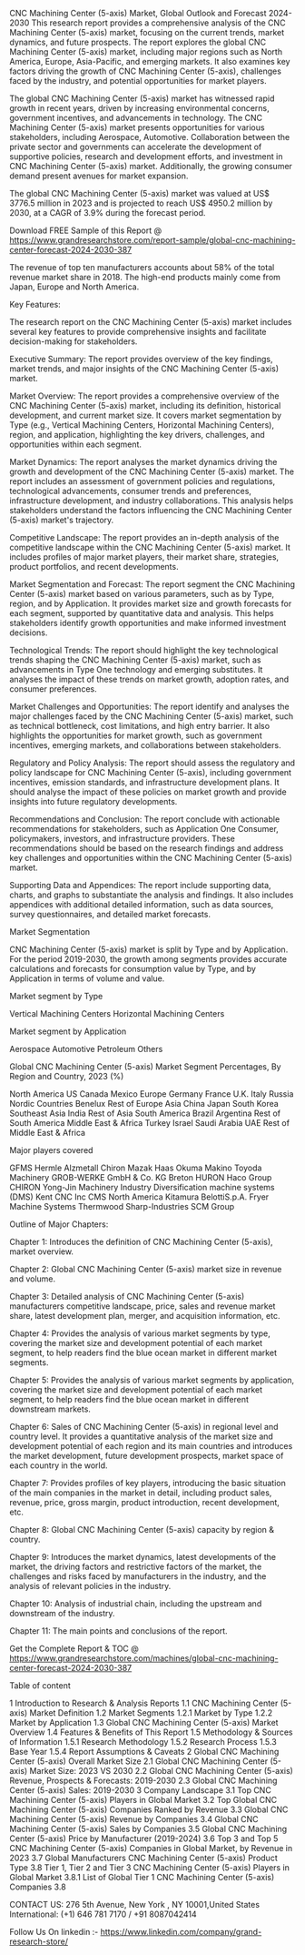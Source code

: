 CNC Machining Center (5-axis) Market, Global Outlook and Forecast 2024-2030
This research report provides a comprehensive analysis of the CNC Machining Center (5-axis) market, focusing on the current trends, market dynamics, and future prospects. The report explores the global CNC Machining Center (5-axis) market, including major regions such as North America, Europe, Asia-Pacific, and emerging markets. It also examines key factors driving the growth of CNC Machining Center (5-axis), challenges faced by the industry, and potential opportunities for market players.

The global CNC Machining Center (5-axis) market has witnessed rapid growth in recent years, driven by increasing environmental concerns, government incentives, and advancements in technology. The CNC Machining Center (5-axis) market presents opportunities for various stakeholders, including Aerospace, Automotive. Collaboration between the private sector and governments can accelerate the development of supportive policies, research and development efforts, and investment in CNC Machining Center (5-axis) market. Additionally, the growing consumer demand present avenues for market expansion.

The global CNC Machining Center (5-axis) market was valued at US$ 3776.5 million in 2023 and is projected to reach US$ 4950.2 million by 2030, at a CAGR of 3.9% during the forecast period.

Download FREE Sample of this Report @ https://www.grandresearchstore.com/report-sample/global-cnc-machining-center-forecast-2024-2030-387


The revenue of top ten manufacturers accounts about 58% of the total revenue market share in 2018. The high-end products mainly come from Japan, Europe and North America.

Key Features:

The research report on the CNC Machining Center (5-axis) market includes several key features to provide comprehensive insights and facilitate decision-making for stakeholders.

Executive Summary: The report provides overview of the key findings, market trends, and major insights of the CNC Machining Center (5-axis) market.

Market Overview: The report provides a comprehensive overview of the CNC Machining Center (5-axis) market, including its definition, historical development, and current market size. It covers market segmentation by Type (e.g., Vertical Machining Centers, Horizontal Machining Centers), region, and application, highlighting the key drivers, challenges, and opportunities within each segment.

Market Dynamics: The report analyses the market dynamics driving the growth and development of the CNC Machining Center (5-axis) market. The report includes an assessment of government policies and regulations, technological advancements, consumer trends and preferences, infrastructure development, and industry collaborations. This analysis helps stakeholders understand the factors influencing the CNC Machining Center (5-axis) market's trajectory.

Competitive Landscape: The report provides an in-depth analysis of the competitive landscape within the CNC Machining Center (5-axis) market. It includes profiles of major market players, their market share, strategies, product portfolios, and recent developments.

Market Segmentation and Forecast: The report segment the CNC Machining Center (5-axis) market based on various parameters, such as by Type, region, and by Application. It provides market size and growth forecasts for each segment, supported by quantitative data and analysis. This helps stakeholders identify growth opportunities and make informed investment decisions.

Technological Trends: The report should highlight the key technological trends shaping the CNC Machining Center (5-axis) market, such as advancements in Type One technology and emerging substitutes. It analyses the impact of these trends on market growth, adoption rates, and consumer preferences.

Market Challenges and Opportunities: The report identify and analyses the major challenges faced by the CNC Machining Center (5-axis) market, such as technical bottleneck, cost limitations, and high entry barrier. It also highlights the opportunities for market growth, such as government incentives, emerging markets, and collaborations between stakeholders.

Regulatory and Policy Analysis: The report should assess the regulatory and policy landscape for CNC Machining Center (5-axis), including government incentives, emission standards, and infrastructure development plans. It should analyse the impact of these policies on market growth and provide insights into future regulatory developments.

Recommendations and Conclusion: The report conclude with actionable recommendations for stakeholders, such as Application One Consumer, policymakers, investors, and infrastructure providers. These recommendations should be based on the research findings and address key challenges and opportunities within the CNC Machining Center (5-axis) market.

Supporting Data and Appendices: The report include supporting data, charts, and graphs to substantiate the analysis and findings. It also includes appendices with additional detailed information, such as data sources, survey questionnaires, and detailed market forecasts.

Market Segmentation

CNC Machining Center (5-axis) market is split by Type and by Application. For the period 2019-2030, the growth among segments provides accurate calculations and forecasts for consumption value by Type, and by Application in terms of volume and value.



Market segment by Type



Vertical Machining Centers
Horizontal Machining Centers


Market segment by Application



Aerospace
Automotive
Petroleum
Others


Global CNC Machining Center (5-axis) Market Segment Percentages, By Region and Country, 2023 (%)



North America
US
Canada
Mexico
Europe
Germany
France
U.K.
Italy
Russia
Nordic Countries
Benelux
Rest of Europe
Asia
China
Japan
South Korea
Southeast Asia
India
Rest of Asia
South America
Brazil
Argentina
Rest of South America
Middle East & Africa
Turkey
Israel
Saudi Arabia
UAE
Rest of Middle East & Africa


Major players covered



GFMS
Hermle
Alzmetall
Chiron
Mazak
Haas
Okuma
Makino
Toyoda Machinery
GROB-WERKE GmbH & Co. KG
Breton
HURON
Haco Group
CHIRON
Yong-Jin Machinery Industry
Diversification machine systems (DMS)
Kent CNC Inc
CMS North America
Kitamura
BelottiS.p.A.
Fryer Machine Systems
Thermwood
Sharp-Industries
SCM Group


Outline of Major Chapters:

Chapter 1: Introduces the definition of CNC Machining Center (5-axis), market overview.

Chapter 2: Global CNC Machining Center (5-axis) market size in revenue and volume.

Chapter 3: Detailed analysis of CNC Machining Center (5-axis) manufacturers competitive landscape, price, sales and revenue market share, latest development plan, merger, and acquisition information, etc.

Chapter 4: Provides the analysis of various market segments by type, covering the market size and development potential of each market segment, to help readers find the blue ocean market in different market segments.

Chapter 5: Provides the analysis of various market segments by application, covering the market size and development potential of each market segment, to help readers find the blue ocean market in different downstream markets.

Chapter 6: Sales of CNC Machining Center (5-axis) in regional level and country level. It provides a quantitative analysis of the market size and development potential of each region and its main countries and introduces the market development, future development prospects, market space of each country in the world.

Chapter 7: Provides profiles of key players, introducing the basic situation of the main companies in the market in detail, including product sales, revenue, price, gross margin, product introduction, recent development, etc.

Chapter 8: Global CNC Machining Center (5-axis) capacity by region & country.

Chapter 9: Introduces the market dynamics, latest developments of the market, the driving factors and restrictive factors of the market, the challenges and risks faced by manufacturers in the industry, and the analysis of relevant policies in the industry.

Chapter 10: Analysis of industrial chain, including the upstream and downstream of the industry.

Chapter 11: The main points and conclusions of the report.

Get the Complete Report & TOC @ https://www.grandresearchstore.com/machines/global-cnc-machining-center-forecast-2024-2030-387

Table of content

1 Introduction to Research & Analysis Reports
1.1 CNC Machining Center (5-axis) Market Definition
1.2 Market Segments
1.2.1 Market by Type
1.2.2 Market by Application
1.3 Global CNC Machining Center (5-axis) Market Overview
1.4 Features & Benefits of This Report
1.5 Methodology & Sources of Information
1.5.1 Research Methodology
1.5.2 Research Process
1.5.3 Base Year
1.5.4 Report Assumptions & Caveats
2 Global CNC Machining Center (5-axis) Overall Market Size
2.1 Global CNC Machining Center (5-axis) Market Size: 2023 VS 2030
2.2 Global CNC Machining Center (5-axis) Revenue, Prospects & Forecasts: 2019-2030
2.3 Global CNC Machining Center (5-axis) Sales: 2019-2030
3 Company Landscape
3.1 Top CNC Machining Center (5-axis) Players in Global Market
3.2 Top Global CNC Machining Center (5-axis) Companies Ranked by Revenue
3.3 Global CNC Machining Center (5-axis) Revenue by Companies
3.4 Global CNC Machining Center (5-axis) Sales by Companies
3.5 Global CNC Machining Center (5-axis) Price by Manufacturer (2019-2024)
3.6 Top 3 and Top 5 CNC Machining Center (5-axis) Companies in Global Market, by Revenue in 2023
3.7 Global Manufacturers CNC Machining Center (5-axis) Product Type
3.8 Tier 1, Tier 2 and Tier 3 CNC Machining Center (5-axis) Players in Global Market
3.8.1 List of Global Tier 1 CNC Machining Center (5-axis) Companies
3.8

CONTACT US:
276 5th Avenue, New York , NY 10001,United States
International: (+1) 646 781 7170 / +91 8087042414

Follow Us On linkedin :- https://www.linkedin.com/company/grand-research-store/
